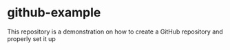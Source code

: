 # github-example
This repository is a demonstration on how to create a GitHub repository and properly set it up
